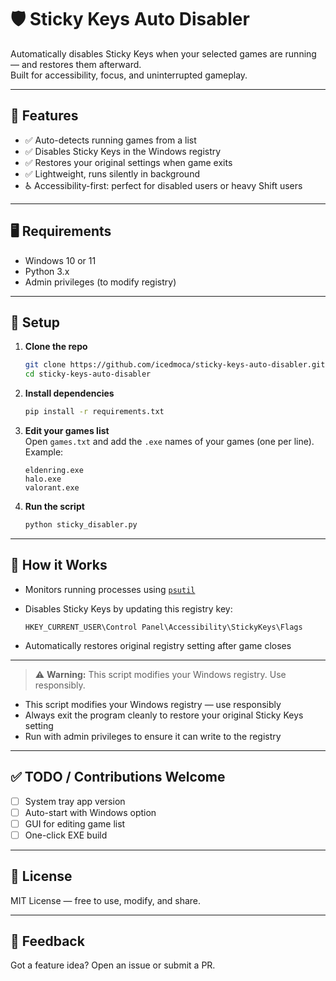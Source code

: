# 🛡️ Sticky Keys Auto Disabler

Automatically disables Sticky Keys when your selected games are running — and restores them afterward.  
Built for accessibility, focus, and uninterrupted gameplay.

---

## 🔧 Features

- ✅ Auto-detects running games from a list
- ✅ Disables Sticky Keys in the Windows registry
- ✅ Restores your original settings when game exits
- ✅ Lightweight, runs silently in background
- ♿ Accessibility-first: perfect for disabled users or heavy Shift users

---

## 🖥️ Requirements

- Windows 10 or 11
- Python 3.x
- Admin privileges (to modify registry)

---

## 🚀 Setup

1. **Clone the repo**
   ```bash
   git clone https://github.com/icedmoca/sticky-keys-auto-disabler.git
   cd sticky-keys-auto-disabler
   ```

2. **Install dependencies**
   ```bash
   pip install -r requirements.txt
   ```

3. **Edit your games list**  
   Open `games.txt` and add the `.exe` names of your games (one per line). Example:
   ```
   eldenring.exe
   halo.exe
   valorant.exe
   ```

4. **Run the script**
   ```bash
   python sticky_disabler.py
   ```

---

## 🧠 How it Works

- Monitors running processes using [`psutil`](https://pypi.org/project/psutil/)
- Disables Sticky Keys by updating this registry key:

  ```
  HKEY_CURRENT_USER\Control Panel\Accessibility\StickyKeys\Flags
  ```

- Automatically restores original registry setting after game closes

---

> ⚠️ **Warning:** This script modifies your Windows registry. Use responsibly.


- This script modifies your Windows registry — use responsibly
- Always exit the program cleanly to restore your original Sticky Keys setting
- Run with admin privileges to ensure it can write to the registry

---

## ✅ TODO / Contributions Welcome

- [ ] System tray app version
- [ ] Auto-start with Windows option
- [ ] GUI for editing game list
- [ ] One-click EXE build

---

## 📄 License

MIT License — free to use, modify, and share.

---

## 💬 Feedback

Got a feature idea? Open an issue or submit a PR.
